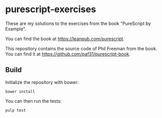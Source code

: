 # purescript-exercises
These are my solutions to the exercises from the book "PureScript by Example". 

You can find the book at https://leanpub.com/purescript.

This repository contains the source code of Phil Freeman from the book.
You can find it at https://github.com/paf31/purescript-book.

## Build

Initialize the repository with bower:

    bower install

You can then run the tests:

    pulp test
